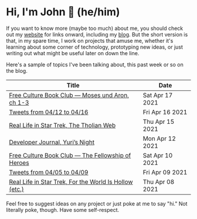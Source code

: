 # Hi, I'm John 👋 (he/him)

If you want to know more (maybe too much) about me, you should check out my [website](https://john.colagioia.net/) for links onward, including my [blog](https://john.colagioia.net/blog).  But the short version is that, in my spare time, I work on projects that amuse me, whether it's learning about some corner of technology, prototyping new ideas, or just writing out what might be useful later on down the line.

Here's a sample of topics I've been talking about, this past week or so on the blog.

|Title|Date|
|-----|-------|
|[Free Culture Book Club — Moses und Aron, ch 1-3](https://john.colagioia.net/blog/2021/04/17/moses1.html)|Sat Apr 17 2021|
|[Tweets from 04/12 to 04/16](https://john.colagioia.net/blog/media/2021/04/16/week.html)|Fri Apr 16 2021|
|[Real Life in Star Trek, The Tholian Web](https://john.colagioia.net/blog/2021/04/15/tholian.html)|Thu Apr 15 2021|
|[Developer Journal, Yuri’s Night](https://john.colagioia.net/blog/2021/04/12/yuri.html)|Mon Apr 12 2021|
|[Free Culture Book Club — The Fellowship of Heroes](https://john.colagioia.net/blog/2021/04/10/fellowship.html)|Sat Apr 10 2021|
|[Tweets from 04/05 to 04/09](https://john.colagioia.net/blog/media/2021/04/09/week.html)|Fri Apr 09 2021|
|[Real Life in Star Trek, For the World Is Hollow (etc.)](https://john.colagioia.net/blog/2021/04/08/hollow.html)|Thu Apr 08 2021|

Feel free to suggest ideas on any project or just poke at me to say "hi." Not literally poke, though. Have some self-respect.
